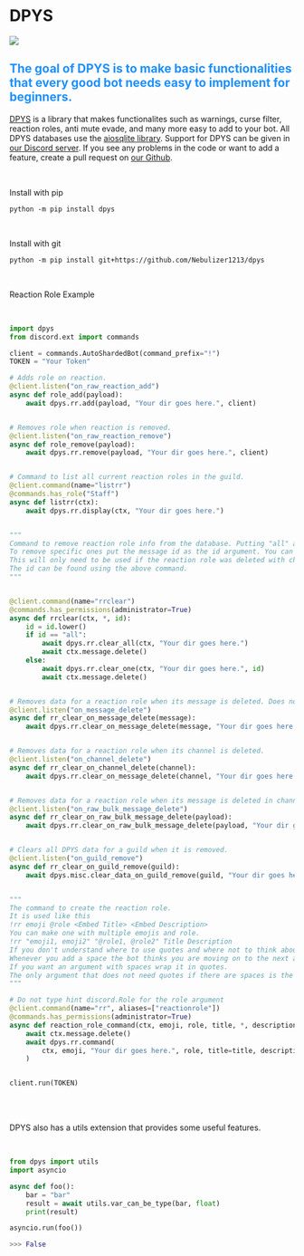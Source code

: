 # DPYS

<a href="https://jgltechnologies.com/discord">
<img src="https://discord.com/api/guilds/844418702430175272/embed.png"></src>
</a>

## <span style="color:dodgerblue;">The goal of DPYS is to make basic functionalities that every good bot needs easy to implement for beginners.</span>

[DPYS](https://jgltechnologies.com/dpys) is a library that makes functionalites such as warnings, curse filter, reaction roles, anti mute evade, and many more easy to add to your bot.
All DPYS databases use the [aiosqlite library](https://aiosqlite.omnilib.dev/en/latest/).
Support for DPYS can be given in [our Discord server](https://jgltechnologies.com/discord).
If you see any problems in the code or want to add a feature, create a pull request on [our Github](https://jgltechnologies.com/dpys/src).

<br>

Install with pip
```
python -m pip install dpys
```

<br>

Install with git
```
python -m pip install git+https://github.com/Nebulizer1213/dpys
```

<br>

Reaction Role Example

<br>

```python
import dpys
from discord.ext import commands

client = commands.AutoShardedBot(command_prefix="!")
TOKEN = "Your Token"

# Adds role on reaction.
@client.listen("on_raw_reaction_add")
async def role_add(payload):
    await dpys.rr.add(payload, "Your dir goes here.", client)


# Removes role when reaction is removed.
@client.listen("on_raw_reaction_remove")
async def role_remove(payload):
    await dpys.rr.remove(payload, "Your dir goes here.", client)


# Command to list all current reaction roles in the guild.
@client.command(name="listrr")
@commands.has_role("Staff")
async def listrr(ctx):
    await dpys.rr.display(ctx, "Your dir goes here.")


"""
Command to remove reaction role info from the database. Putting "all" as the id argument will wipe all reaction role data for the guild.
To remove specific ones put the message id as the id argument. You can put multiple just seperate by commas. Data is automatically wiped when the reaction role is deleted.
This will only need to be used if the reaction role was deleted with channel.purge.
The id can be found using the above command.
"""


@client.command(name="rrclear")
@commands.has_permissions(administrator=True)
async def rrclear(ctx, *, id):
    id = id.lower()
    if id == "all":
        await dpys.rr.clear_all(ctx, "Your dir goes here.")
        await ctx.message.delete()
    else:
        await dpys.rr.clear_one(ctx, "Your dir goes here.", id)
        await ctx.message.delete()


# Removes data for a reaction role when its message is deleted. Does not work with cahnnel.purge(). For that you need dpys.rr.clear_on_raw_bulk_message_delete().
@client.listen("on_message_delete")
async def rr_clear_on_message_delete(message):
    await dpys.rr.clear_on_message_delete(message, "Your dir goes here.")


# Removes data for a reaction role when its channel is deleted.
@client.listen("on_channel_delete")
async def rr_clear_on_channel_delete(channel):
    await dpys.rr.clear_on_message_delete(channel, "Your dir goes here.")


# Removes data for a reaction role when its message is deleted in channel.purge().
@client.listen("on_raw_bulk_message_delete")
async def rr_clear_on_raw_bulk_message_delete(payload):
    await dpys.rr.clear_on_raw_bulk_message_delete(payload, "Your dir goes here.")


# Clears all DPYS data for a guild when it is removed.
@client.listen("on_guild_remove")
async def rr_clear_on_guild_remove(guild):
    await dpys.misc.clear_data_on_guild_remove(guild, "Your dir goes here.")


"""
The command to create the reaction role.
It is used like this
!rr emoji @role <Embed Title> <Embed Description>
You can make one with multiple emojis and role.
!rr "emoji1, emoji2" "@role1, @role2" Title Description
If you don't understand where to use quotes and where not to think about it like this.
Whenever you add a space the bot thinks you are moving on to the next argument.
If you want an argument with spaces wrap it in quotes.
The only argument that does not need quotes if there are spaces is the description bescause it is the last argument.
"""

# Do not type hint discord.Role for the role argument
@client.command(name="rr", aliases=["reactionrole"])
@commands.has_permissions(administrator=True)
async def reaction_role_command(ctx, emoji, role, title, *, description):
    await ctx.message.delete()
    await dpys.rr.command(
        ctx, emoji, "Your dir goes here.", role, title=title, description=description
    )


client.run(TOKEN)
```

<br>
<br>

DPYS also has a utils extension that provides some useful features.

<br>

```python
from dpys import utils
import asyncio

async def foo():
    bar = "bar"
    result = await utils.var_can_be_type(bar, float)
    print(result)

asyncio.run(foo())

>>> False
```

